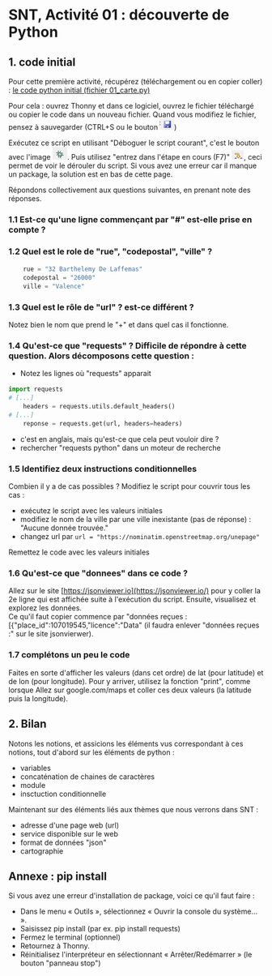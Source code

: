 # SNT, Activité 01 : découverte de Python

## 1. code initial
Pour cette première activité, récupérez (téléchargement ou en copier coller) : [le code python initial (fichier 01_carte.py)](01_carte.py) 

Pour cela : ouvrez Thonny et dans ce logiciel, ouvrez le fichier téléchargé ou copier le code dans un nouveau fichier.
Quand vous modifiez le fichier, pensez à sauvegarder (CTRL+S ou le bouton ![save.png](../../images/save.png))

Exécutez ce script en utilisant "Déboguer le script courant", c'est le bouton avec l'image ![deboguer.png](../../images/deboguer.png). Puis utilisez "entrez dans l'étape en cours (F7)" ![F7.png](../../images/F7.png), ceci permet de voir le dérouler du script. Si vous avez une erreur car il manque un package, la solution est en bas de cette page. 

Répondons collectivement aux questions suivantes, en prenant note des réponses. 

### 1.1 Est-ce qu'une ligne commençant par "#" est-elle prise en compte ? 


### 1.2 Quel est le role de "rue", "codepostal", "ville" ?
```python
    rue = "32 Barthelemy De Laffemas"
    codepostal = "26000"
    ville = "Valence"
```

### 1.3 Quel est le rôle de "url" ? est-ce différent ?

Notez bien le nom que prend le "+" et dans quel cas il fonctionne. 


### 1.4 Qu'est-ce que "requests" ? Difficile de répondre à cette question. Alors décomposons cette question : 

 - Notez les lignes où "requests" apparait 
```python
import requests
# [...]
    headers = requests.utils.default_headers()
# [...]    
    reponse = requests.get(url, headers=headers)
```
 - c'est en anglais, mais qu'est-ce que cela peut vouloir dire ?
 - rechercher "requests python" dans un moteur de recherche

### 1.5 Identifiez deux instructions conditionnelles 

Combien il y a de cas possibles ? 
Modifiez le script pour couvrir tous les cas :
 - exécutez le script avec les valeurs initiales
 - modifiez le nom de la ville par une ville inexistante (pas de réponse) : "Aucune donnée trouvée."
 - changez url  par ```url = "https://nominatim.openstreetmap.org/unepage"```

Remettez le code avec les valeurs initiales

### 1.6 Qu'est-ce que "donnees" dans ce code ? 

Allez sur le site [https://jsonviewer.io](https://jsonviewer.io/) pour y coller la 2e ligne qui est affichée suite à l'exécution du script. Ensuite, visualisez et explorez les données.  
Ce qu'il faut copier commence par "données reçues : [{"place_id":107019545,"licence":"Data" (il faudra enlever "données reçues :" sur le site jsonvierwer). 

### 1.7 complétons un peu le code 
Faites en sorte d'afficher les valeurs (dans cet ordre) de lat (pour latitude) et de lon (pour longitude). Pour y arriver, utilisez la fonction "print", comme lorsque 
Allez sur google.com/maps et coller ces deux valeurs (la latitude puis la longitude). 

## 2. Bilan

Notons les notions, et assicions les éléments vus correspondant à ces notions, tout d'abord sur les éléments de python : 
 - variables
 - concaténation de chaines de caractères
 - module
 - insctuction conditionnelle

Maintenant sur des éléments liés aux thèmes que nous verrons dans SNT : 
 - adresse d'une page web (url)
 - service disponible sur le web
 - format de données "json"
 - cartographie 

## Annexe : pip install

Si vous avez une erreur d'installation de package, voici ce qu'il faut faire :
- Dans le menu « Outils », sélectionnez « Ouvrir la console du système... ». 
- Saisissez pip install <nom du paquet> (par ex. pip install requests)
- Fermez le terminal (optionnel)
- Retournez à Thonny.
- Réinitialisez l'interpréteur en sélectionnant « Arrêter/Redémarrer » (le bouton "panneau stop")
